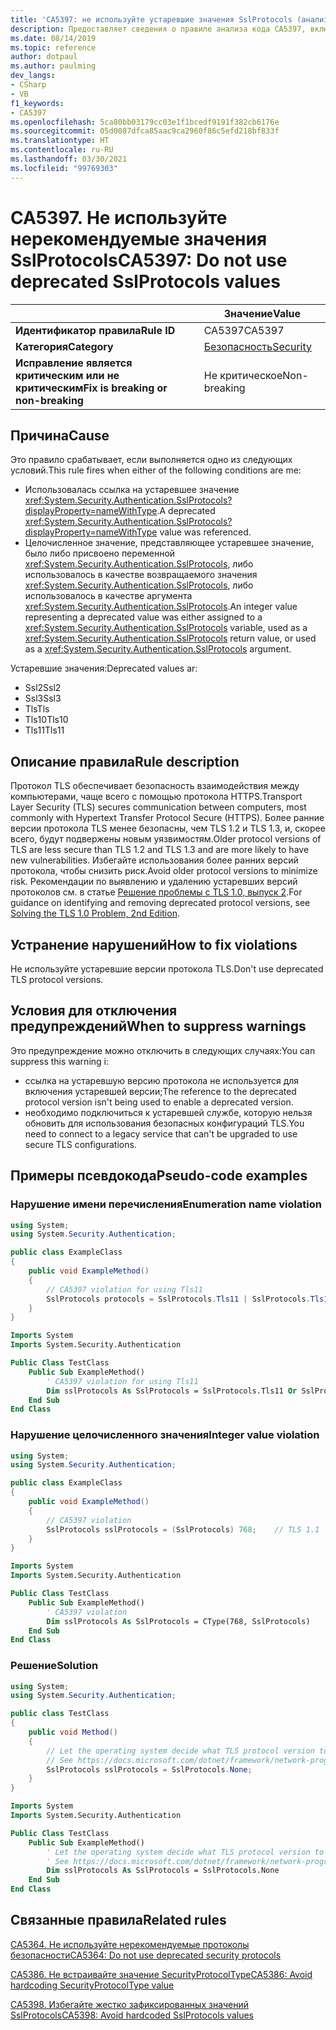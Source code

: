 ```yaml
---
title: 'CA5397: не используйте устаревшие значения SslProtocols (анализ кода)'
description: Предоставляет сведения о правиле анализа кода CA5397, включая причины нарушений и способы их устранения, а также условия отключения правила.
ms.date: 08/14/2019
ms.topic: reference
author: dotpaul
ms.author: paulming
dev_langs:
- CSharp
- VB
f1_keywords:
- CA5397
ms.openlocfilehash: 5ca80bb03179cc03e1f1bcedf9191f382cb6176e
ms.sourcegitcommit: 05d0087dfca85aac9ca2960f86c5efd218bf833f
ms.translationtype: HT
ms.contentlocale: ru-RU
ms.lasthandoff: 03/30/2021
ms.locfileid: "99769303"
---
```

# <a name="ca5397-do-not-use-deprecated-sslprotocols-values"></a><span data-ttu-id="02ad4-103">CA5397. Не используйте нерекомендуемые значения SslProtocols</span><span class="sxs-lookup"><span data-stu-id="02ad4-103">CA5397: Do not use deprecated SslProtocols values</span></span>

| | <span data-ttu-id="02ad4-104">Значение</span><span class="sxs-lookup"><span data-stu-id="02ad4-104">Value</span></span> |
|-|-|
| <span data-ttu-id="02ad4-105">**Идентификатор правила**</span><span class="sxs-lookup"><span data-stu-id="02ad4-105">**Rule ID**</span></span> |<span data-ttu-id="02ad4-106">CA5397</span><span class="sxs-lookup"><span data-stu-id="02ad4-106">CA5397</span></span>|
| <span data-ttu-id="02ad4-107">**Категория**</span><span class="sxs-lookup"><span data-stu-id="02ad4-107">**Category**</span></span> |[<span data-ttu-id="02ad4-108">Безопасность</span><span class="sxs-lookup"><span data-stu-id="02ad4-108">Security</span></span>](security-warnings.md)|
| <span data-ttu-id="02ad4-109">**Исправление является критическим или не критическим**</span><span class="sxs-lookup"><span data-stu-id="02ad4-109">**Fix is breaking or non-breaking**</span></span> |<span data-ttu-id="02ad4-110">Не критическое</span><span class="sxs-lookup"><span data-stu-id="02ad4-110">Non-breaking</span></span>|

## <a name="cause"></a><span data-ttu-id="02ad4-111">Причина</span><span class="sxs-lookup"><span data-stu-id="02ad4-111">Cause</span></span>

<span data-ttu-id="02ad4-112">Это правило срабатывает, если выполняется одно из следующих условий.</span><span class="sxs-lookup"><span data-stu-id="02ad4-112">This rule fires when either of the following conditions are me:</span></span>

- <span data-ttu-id="02ad4-113">Использовалась ссылка на устаревшее значение <xref:System.Security.Authentication.SslProtocols?displayProperty=nameWithType>.</span><span class="sxs-lookup"><span data-stu-id="02ad4-113">A deprecated <xref:System.Security.Authentication.SslProtocols?displayProperty=nameWithType> value was referenced.</span></span>
- <span data-ttu-id="02ad4-114">Целочисленное значение, представляющее устаревшее значение, было либо присвоено переменной <xref:System.Security.Authentication.SslProtocols>, либо использовалось в качестве возвращаемого значения <xref:System.Security.Authentication.SslProtocols>, либо использовалось в качестве аргумента <xref:System.Security.Authentication.SslProtocols>.</span><span class="sxs-lookup"><span data-stu-id="02ad4-114">An integer value representing a deprecated value was either assigned to a <xref:System.Security.Authentication.SslProtocols> variable, used as a  <xref:System.Security.Authentication.SslProtocols> return value, or used as a <xref:System.Security.Authentication.SslProtocols> argument.</span></span>

<span data-ttu-id="02ad4-115">Устаревшие значения:</span><span class="sxs-lookup"><span data-stu-id="02ad4-115">Deprecated values ar:</span></span>

- <span data-ttu-id="02ad4-116">Ssl2</span><span class="sxs-lookup"><span data-stu-id="02ad4-116">Ssl2</span></span>
- <span data-ttu-id="02ad4-117">Ssl3</span><span class="sxs-lookup"><span data-stu-id="02ad4-117">Ssl3</span></span>
- <span data-ttu-id="02ad4-118">Tls</span><span class="sxs-lookup"><span data-stu-id="02ad4-118">Tls</span></span>
- <span data-ttu-id="02ad4-119">Tls10</span><span class="sxs-lookup"><span data-stu-id="02ad4-119">Tls10</span></span>
- <span data-ttu-id="02ad4-120">Tls11</span><span class="sxs-lookup"><span data-stu-id="02ad4-120">Tls11</span></span>

## <a name="rule-description"></a><span data-ttu-id="02ad4-121">Описание правила</span><span class="sxs-lookup"><span data-stu-id="02ad4-121">Rule description</span></span>

<span data-ttu-id="02ad4-122">Протокол TLS обеспечивает безопасность взаимодействия между компьютерами, чаще всего с помощью протокола HTTPS.</span><span class="sxs-lookup"><span data-stu-id="02ad4-122">Transport Layer Security (TLS) secures communication between computers, most commonly with Hypertext Transfer Protocol Secure (HTTPS).</span></span> <span data-ttu-id="02ad4-123">Более ранние версии протокола TLS менее безопасны, чем TLS 1.2 и TLS 1.3, и, скорее всего, будут подвержены новым уязвимостям.</span><span class="sxs-lookup"><span data-stu-id="02ad4-123">Older protocol versions of TLS are less secure than TLS 1.2 and TLS 1.3 and are more likely to have new vulnerabilities.</span></span> <span data-ttu-id="02ad4-124">Избегайте использования более ранних версий протокола, чтобы снизить риск.</span><span class="sxs-lookup"><span data-stu-id="02ad4-124">Avoid older protocol versions to minimize risk.</span></span> <span data-ttu-id="02ad4-125">Рекомендации по выявлению и удалению устаревших версий протоколов см. в статье [Решение проблемы с TLS 1.0, выпуск 2](/security/solving-tls1-problem).</span><span class="sxs-lookup"><span data-stu-id="02ad4-125">For guidance on identifying and removing deprecated protocol versions, see [Solving the TLS 1.0 Problem, 2nd Edition](/security/solving-tls1-problem).</span></span>

## <a name="how-to-fix-violations"></a><span data-ttu-id="02ad4-126">Устранение нарушений</span><span class="sxs-lookup"><span data-stu-id="02ad4-126">How to fix violations</span></span>

<span data-ttu-id="02ad4-127">Не используйте устаревшие версии протокола TLS.</span><span class="sxs-lookup"><span data-stu-id="02ad4-127">Don't use deprecated TLS protocol versions.</span></span>

## <a name="when-to-suppress-warnings"></a><span data-ttu-id="02ad4-128">Условия для отключения предупреждений</span><span class="sxs-lookup"><span data-stu-id="02ad4-128">When to suppress warnings</span></span>

<span data-ttu-id="02ad4-129">Это предупреждение можно отключить в следующих случаях:</span><span class="sxs-lookup"><span data-stu-id="02ad4-129">You can suppress this warning i:</span></span>

- <span data-ttu-id="02ad4-130">ссылка на устаревшую версию протокола не используется для включения устаревшей версии;</span><span class="sxs-lookup"><span data-stu-id="02ad4-130">The reference to the deprecated protocol version isn't being used to enable a deprecated version.</span></span>
- <span data-ttu-id="02ad4-131">необходимо подключиться к устаревшей службе, которую нельзя обновить для использования безопасных конфигураций TLS.</span><span class="sxs-lookup"><span data-stu-id="02ad4-131">You need to connect to a legacy service that can't be upgraded to use secure TLS configurations.</span></span>

## <a name="pseudo-code-examples"></a><span data-ttu-id="02ad4-132">Примеры псевдокода</span><span class="sxs-lookup"><span data-stu-id="02ad4-132">Pseudo-code examples</span></span>

### <a name="enumeration-name-violation"></a><span data-ttu-id="02ad4-133">Нарушение имени перечисления</span><span class="sxs-lookup"><span data-stu-id="02ad4-133">Enumeration name violation</span></span>

```csharp
using System;
using System.Security.Authentication;

public class ExampleClass
{
    public void ExampleMethod()
    {
        // CA5397 violation for using Tls11
        SslProtocols protocols = SslProtocols.Tls11 | SslProtocols.Tls12;
    }
}
```

```vb
Imports System
Imports System.Security.Authentication

Public Class TestClass
    Public Sub ExampleMethod()
        ' CA5397 violation for using Tls11
        Dim sslProtocols As SslProtocols = SslProtocols.Tls11 Or SslProtocols.Tls12
    End Sub
End Class
```

### <a name="integer-value-violation"></a><span data-ttu-id="02ad4-134">Нарушение целочисленного значения</span><span class="sxs-lookup"><span data-stu-id="02ad4-134">Integer value violation</span></span>

```csharp
using System;
using System.Security.Authentication;

public class ExampleClass
{
    public void ExampleMethod()
    {
        // CA5397 violation
        SslProtocols sslProtocols = (SslProtocols) 768;    // TLS 1.1
    }
}
```

```vb
Imports System
Imports System.Security.Authentication

Public Class TestClass
    Public Sub ExampleMethod()
        ' CA5397 violation
        Dim sslProtocols As SslProtocols = CType(768, SslProtocols)   ' TLS 1.1
    End Sub
End Class
```

### <a name="solution"></a><span data-ttu-id="02ad4-135">Решение</span><span class="sxs-lookup"><span data-stu-id="02ad4-135">Solution</span></span>

```csharp
using System;
using System.Security.Authentication;

public class TestClass
{
    public void Method()
    {
        // Let the operating system decide what TLS protocol version to use.
        // See https://docs.microsoft.com/dotnet/framework/network-programming/tls
        SslProtocols sslProtocols = SslProtocols.None;
    }
}
```

```vb
Imports System
Imports System.Security.Authentication

Public Class TestClass
    Public Sub ExampleMethod()
        ' Let the operating system decide what TLS protocol version to use.
        ' See https://docs.microsoft.com/dotnet/framework/network-programming/tls
        Dim sslProtocols As SslProtocols = SslProtocols.None
    End Sub
End Class
```

## <a name="related-rules"></a><span data-ttu-id="02ad4-136">Связанные правила</span><span class="sxs-lookup"><span data-stu-id="02ad4-136">Related rules</span></span>

[<span data-ttu-id="02ad4-137">CA5364. Не используйте нерекомендуемые протоколы безопасности</span><span class="sxs-lookup"><span data-stu-id="02ad4-137">CA5364: Do not use deprecated security protocols</span></span>](ca5364.md)

[<span data-ttu-id="02ad4-138">CA5386. Не встраивайте значение SecurityProtocolType</span><span class="sxs-lookup"><span data-stu-id="02ad4-138">CA5386: Avoid hardcoding SecurityProtocolType value</span></span>](ca5386.md)

[<span data-ttu-id="02ad4-139">CA5398. Избегайте жестко зафиксированных значений SslProtocols</span><span class="sxs-lookup"><span data-stu-id="02ad4-139">CA5398: Avoid hardcoded SslProtocols values</span></span>](ca5398.md)
